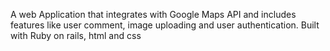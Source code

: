 A web Application that integrates with Google Maps API and includes features like user comment, image uploading and user authentication. Built with Ruby on rails, html and css
